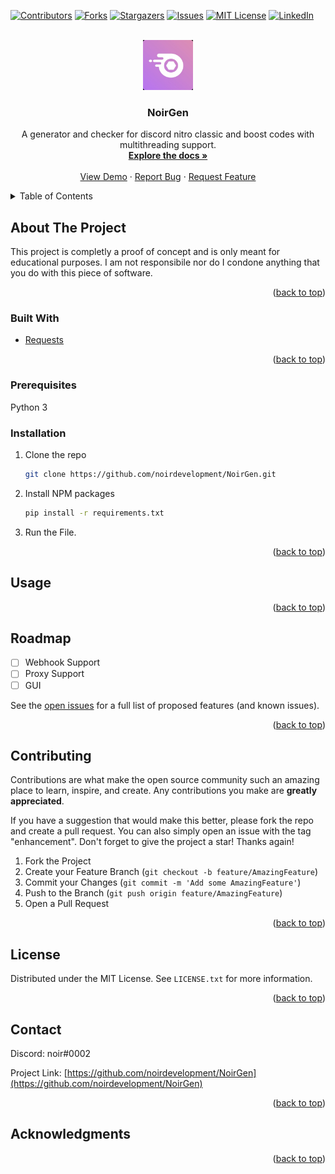 <div id="top"></div>
<!--
*** Thanks for checking out the Best-README-Template. If you have a suggestion
*** that would make this better, please fork the repo and create a pull request
*** or simply open an issue with the tag "enhancement".
*** Don't forget to give the project a star!
*** Thanks again! Now go create something AMAZING! :D
-->



<!-- PROJECT SHIELDS -->
<!--
*** I'm using markdown "reference style" links for readability.
*** Reference links are enclosed in brackets [ ] instead of parentheses ( ).
*** See the bottom of this document for the declaration of the reference variables
*** for contributors-url, forks-url, etc. This is an optional, concise syntax you may use.
*** https://www.markdownguide.org/basic-syntax/#reference-style-links
-->
[![Contributors][contributors-shield]][contributors-url]
[![Forks][forks-shield]][forks-url]
[![Stargazers][stars-shield]][stars-url]
[![Issues][issues-shield]][issues-url]
[![MIT License][license-shield]][license-url]
[![LinkedIn][linkedin-shield]][linkedin-url]



<!-- PROJECT LOGO -->
<br />
<div align="center">
  <a href="https://github.com/noirdevelopment/NoirGen">
    <img src="images/nitro.png" alt="Logo" width="80" height="80">
  </a>

<h3 align="center">NoirGen</h3>

  <p align="center">
    A generator and checker for discord nitro classic and boost codes with multithreading support.
    <br />
    <a href="https://github.com/noirdevelopment/NoirGen"><strong>Explore the docs »</strong></a>
    <br />
    <br />
    <a href="https://github.com/noirdevelopment/NoirGen">View Demo</a>
    ·
    <a href="https://github.com/noirdevelopment/NoirGen/issues">Report Bug</a>
    ·
    <a href="https://github.com/noirdevelopment/NoirGen/issues">Request Feature</a>
  </p>
</div>



<!-- TABLE OF CONTENTS -->
<details>
  <summary>Table of Contents</summary>
  <ol>
    <li>
      <a href="#about-the-project">About The Project</a>
      <ul>
        <li><a href="#built-with">Built With</a></li>
      </ul>
    </li>
    <li>
      <a href="#getting-started">Getting Started</a>
      <ul>
        <li><a href="#prerequisites">Prerequisites</a></li>
        <li><a href="#installation">Installation</a></li>
      </ul>
    </li>
    <li><a href="#usage">Usage</a></li>
    <li><a href="#roadmap">Roadmap</a></li>
    <li><a href="#contributing">Contributing</a></li>
    <li><a href="#license">License</a></li>
    <li><a href="#contact">Contact</a></li>
    <li><a href="#acknowledgments">Acknowledgments</a></li>
  </ol>
</details>



<!-- ABOUT THE PROJECT -->
## About The Project

This project is completly a proof of concept and is only meant for educational purposes. I am not responsibile nor do I condone anything that you do with this piece of software.

<p align="right">(<a href="#top">back to top</a>)</p>



### Built With

* [Requests](https://pypi.org/project/requests/)


<p align="right">(<a href="#top">back to top</a>)</p>





### Prerequisites

Python 3



### Installation


1. Clone the repo
   ```sh
   git clone https://github.com/noirdevelopment/NoirGen.git
   ```
2. Install NPM packages
   ```sh
   pip install -r requirements.txt
   ```

3. Run the File.

<p align="right">(<a href="#top">back to top</a>)</p>



<!-- USAGE EXAMPLES -->
## Usage



<p align="right">(<a href="#top">back to top</a>)</p>



<!-- ROADMAP -->
## Roadmap

- [ ] Webhook Support
- [ ] Proxy Support
- [ ] GUI

See the [open issues](https://github.com/noirdevelopment/NoirGen/issues) for a full list of proposed features (and known issues).

<p align="right">(<a href="#top">back to top</a>)</p>



<!-- CONTRIBUTING -->
## Contributing

Contributions are what make the open source community such an amazing place to learn, inspire, and create. Any contributions you make are **greatly appreciated**.

If you have a suggestion that would make this better, please fork the repo and create a pull request. You can also simply open an issue with the tag "enhancement".
Don't forget to give the project a star! Thanks again!

1. Fork the Project
2. Create your Feature Branch (`git checkout -b feature/AmazingFeature`)
3. Commit your Changes (`git commit -m 'Add some AmazingFeature'`)
4. Push to the Branch (`git push origin feature/AmazingFeature`)
5. Open a Pull Request

<p align="right">(<a href="#top">back to top</a>)</p>



<!-- LICENSE -->
## License

Distributed under the MIT License. See `LICENSE.txt` for more information.

<p align="right">(<a href="#top">back to top</a>)</p>



<!-- CONTACT -->
## Contact

Discord: noir#0002

Project Link: [https://github.com/noirdevelopment/NoirGen](https://github.com/noirdevelopment/NoirGen)

<p align="right">(<a href="#top">back to top</a>)</p>



<!-- ACKNOWLEDGMENTS -->
## Acknowledgments


<p align="right">(<a href="#top">back to top</a>)</p>



<!-- MARKDOWN LINKS & IMAGES -->
<!-- https://www.markdownguide.org/basic-syntax/#reference-style-links -->
[contributors-shield]: https://img.shields.io/github/contributors/noirdevelopment/NoirGen.svg?style=for-the-badge
[contributors-url]: https://github.com/noirdevelopment/NoirGen/graphs/contributors
[forks-shield]: https://img.shields.io/github/forks/noirdevelopment/NoirGen.svg?style=for-the-badge
[forks-url]: https://github.com/noirdevelopment/NoirGen/network/members
[stars-shield]: https://img.shields.io/github/stars/noirdevelopment/NoirGen.svg?style=for-the-badge
[stars-url]: https://github.com/noirdevelopment/NoirGen/stargazers
[issues-shield]: https://img.shields.io/github/issues/noirdevelopment/NoirGen.svg?style=for-the-badge
[issues-url]: https://github.com/noirdevelopment/NoirGen/issues
[license-shield]: https://img.shields.io/github/license/noirdevelopment/NoirGen.svg?style=for-the-badge
[license-url]: https://github.com/noirdevelopment/NoirGen/blob/master/LICENSE.txt
[linkedin-shield]: https://img.shields.io/badge/-LinkedIn-black.svg?style=for-the-badge&logo=linkedin&colorB=555
[linkedin-url]: https://linkedin.com/in/linkedin_username
[product-screenshot]: images/screenshot.png
